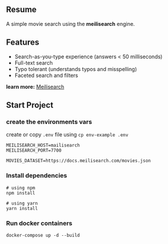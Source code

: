 ## Resume
A simple movie search using the **meilisearch** engine.

## Features
- Search-as-you-type experience (answers < 50 milliseconds)
- Full-text search
- Typo tolerant (understands typos and misspelling)
- Faceted search and filters

**learn more:** [Meilisearch](https://www.meilisearch.com/)

## Start Project

### create the environments vars
create or copy ``.env`` file using ``cp env-example .env``

```
MEILISEARCH_HOST=mailisearch
MEILISEARCH_PORT=7700

MOVIES_DATASET=https://docs.meilisearch.com/movies.json
```

### Install dependencies

```
# using npm
npm install

# using yarn
yarn install
```

### Run docker containers

```
docker-compose up -d --build
```
